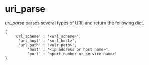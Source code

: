 uri_parse
=========

*uri_parse* parses several types of URI, and return the following dict.

    {
        'url_scheme' : '<url_scheme>',
          'url_host' : '<url_host>',
          'url_path' : '<ulr_path>',
              'host' : '<ip address or host name>',
              'port' : '<port number or service name>'
    }

